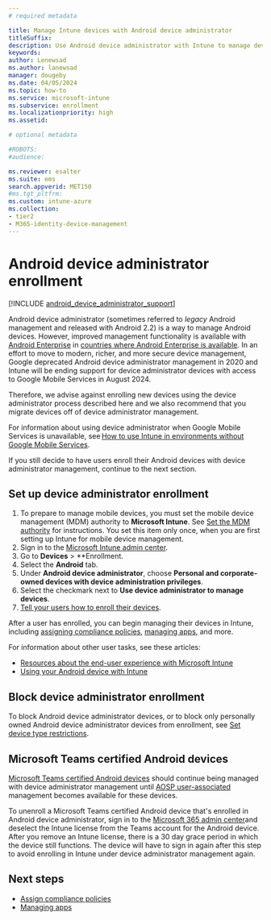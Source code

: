 ```yaml
---
# required metadata

title: Manage Intune devices with Android device administrator 
titleSuffix: 
description: Use Android device administrator with Intune to manage devices. 
keywords:
author: Lenewsad
ms.author: lanewsad
manager: dougeby
ms.date: 04/05/2024
ms.topic: how-to
ms.service: microsoft-intune
ms.subservice: enrollment
ms.localizationpriority: high
ms.assetid: 

# optional metadata

#ROBOTS:
#audience:

ms.reviewer: esalter
ms.suite: ems
search.appverid: MET150
#ms.tgt_pltfrm:
ms.custom: intune-azure
ms.collection:
- tier2
- M365-identity-device-management
---
```


# Android device administrator enrollment  

 [!INCLUDE [android_device_administrator_support](../includes/android-device-administrator-support.md)]  

Android device administrator (sometimes referred to *legacy* Android management and released with Android 2.2) is a way to manage Android devices. However, improved management functionality is available with [Android Enterprise](https://www.android.com/enterprise/management/) in [countries where Android Enterprise is available](https://support.google.com/work/android/answer/6270910). In an effort to move to modern, richer, and more secure device management, Google deprecated Android device administrator management in 2020 and Intune will be ending support for device administrator devices with access to Google Mobile Services in August 2024.

Therefore, we advise against enrolling new devices using the device administrator process described here and we also recommend that you migrate devices off of device administrator management.

For information about using device administrator when Google Mobile Services is unavailable, see [How to use Intune in environments without Google Mobile Services](../apps/manage-without-gms.md). 

If you still decide to have users enroll their Android devices with device administrator management, continue to the next section.

## Set up device administrator enrollment

1. To prepare to manage mobile devices, you must set the mobile device management (MDM) authority to **Microsoft Intune**. See [Set the MDM authority](../fundamentals/mdm-authority-set.md) for instructions. You set this item only once, when you are first setting up Intune for mobile device management.
2. Sign in to the [Microsoft Intune admin center](https://go.microsoft.com/fwlink/?linkid=2109431).
3. Go to **Devices** > **Enrollment.
4. Select the **Android** tab.
5. Under **Android device administrator**, choose **Personal and corporate-owned devices with device administration privileges**.
6. Select the checkmark next to **Use device administrator to manage devices**.  
7. [Tell your users how to enroll their devices](../user-help/enroll-device-android-company-portal.md).  

After a user has enrolled, you can begin managing their devices in Intune, including [assigning compliance policies](../protect/compliance-policy-create-android.md), [managing apps](../apps/app-management.md), and more.

For information about other user tasks, see these articles:
- [Resources about the end-user experience with Microsoft Intune](/mem/intune/fundamentals/intune-planning-guide)
- [Using your Android device with Intune](../user-help/why-enroll-android-device.md)  

## Block device administrator enrollment
To block Android device administrator devices, or to block only personally owned Android device administrator devices from enrollment, see [Set device type restrictions](enrollment-restrictions-set.md).

## Microsoft Teams certified Android devices

[Microsoft Teams certified Android devices](/microsoftteams/devices/teams-ip-phones) should continue being managed with device administrator management until [AOSP user-associated](android-aosp-corporate-owned-user-associated-enroll.md) management becomes available for these devices.  

To unenroll a Microsoft Teams certified Android device that's enrolled in Android device administrator, sign in to the [Microsoft 365 admin center](https://admin.microsoft.com/)and deselect the Intune license from the Teams account for the Android device. After you remove an Intune license, there is a 30 day grace period in which the device still functions. The device will have to sign in again after this step to avoid enrolling in Intune under device administrator management again. 

## Next steps
- [Assign compliance policies](../protect/compliance-policy-create-android.md)
- [Managing apps](../apps/app-management.md)
